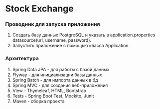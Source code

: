 # Stock Exchange
### Проводник для запуска приложения
1. Создать базу данных PostgreSQL и указать в application.properties datasource(url, username, password).
2. Запустить приложение с помощью класса Application.
### Архитектура
1. Spring Data JPA - для работы с базой данных
2. Flyway - для инициализации базы данных
3. Spring Batch - для импорта данных в бд
4. Spring MVC - для создания веб-приложения
5. View - Thymeleaf, HTML, Bootstrap
6. Tests - Spring Boot Test, Mockito, Junit
7. Maven - сборка проекта



